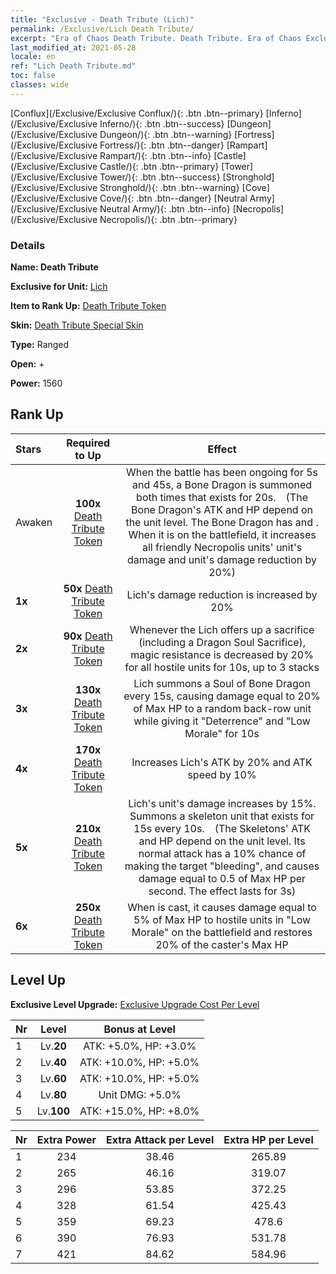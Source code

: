 ```yaml
---
title: "Exclusive - Death Tribute (Lich)"
permalink: /Exclusive/Lich Death Tribute/
excerpt: "Era of Chaos Death Tribute. Death Tribute. Era of Chaos Exclusive Death Tribute. Lich Exclusive."
last_modified_at: 2021-05-28
locale: en
ref: "Lich Death Tribute.md"
toc: false
classes: wide
---
```

 [Conflux](/Exclusive/Exclusive Conflux/){: .btn .btn--primary} [Inferno](/Exclusive/Exclusive Inferno/){: .btn .btn--success} [Dungeon](/Exclusive/Exclusive Dungeon/){: .btn .btn--warning} [Fortress](/Exclusive/Exclusive Fortress/){: .btn .btn--danger} [Rampart](/Exclusive/Exclusive Rampart/){: .btn .btn--info} [Castle](/Exclusive/Exclusive Castle/){: .btn .btn--primary} [Tower](/Exclusive/Exclusive Tower/){: .btn .btn--success} [Stronghold](/Exclusive/Exclusive Stronghold/){: .btn .btn--warning} [Cove](/Exclusive/Exclusive Cove/){: .btn .btn--danger} [Neutral Army](/Exclusive/Exclusive Neutral Army/){: .btn .btn--info} [Necropolis](/Exclusive/Exclusive Necropolis/){: .btn .btn--primary} 

### Details
 **Name: Death Tribute** 

 **Exclusive for Unit:** [Lich](/units/Lich/) 

 **Item to Rank Up:** [Death Tribute Token](/Items/con_978/)

 **Skin:** [Death Tribute Special Skin](/Items/con_646/)

 **Type:** Ranged

 **Open:** +

 **Power:** 1560

## Rank Up

  |     Stars    |  Required to Up | Effect |
  |:-------------|:---------------:|:---------------:|
  |  Awaken  | **100x** [Death Tribute Token](/Items/con_978/) | <Dragon Soul Sacrifice> When the battle has been ongoing for 5s and 45s, a Bone Dragon is summoned both times that exists for 20s.　(The Bone Dragon's ATK and HP depend on the unit level. The Bone Dragon has <Fear> and <Penetration>. When it is on the battlefield, it increases all friendly Necropolis units' unit's damage and unit's damage reduction by 20%) |
  | **1x** <i class="fas fa-star"/> | **50x** [Death Tribute Token](/Items/con_978/) | Lich's damage reduction is increased by 20% |
  | **2x** <i class="fas fa-star"/> | **90x** [Death Tribute Token](/Items/con_978/) | Whenever the Lich offers up a sacrifice (including a Dragon Soul Sacrifice), magic resistance is decreased by 20% for all hostile units for 10s, up to 3 stacks |
  | **3x** <i class="fas fa-star"/> | **130x** [Death Tribute Token](/Items/con_978/) | <Soul Snatch> Lich summons a Soul of Bone Dragon every 15s, causing damage equal to 20% of Max HP to a random back-row unit while giving it \"Deterrence\" and \"Low Morale\" for 10s |
  | **4x** <i class="fas fa-star"/> | **170x** [Death Tribute Token](/Items/con_978/) | Increases Lich's ATK by 20% and ATK speed by 10% |
  | **5x** <i class="fas fa-star"/> | **210x** [Death Tribute Token](/Items/con_978/) | Lich's unit's damage increases by 15%. Summons a skeleton unit that exists for 15s every 10s.　(The Skeletons' ATK and HP depend on the unit level. Its normal attack has a 10% chance of making the target \"bleeding\", and causes damage equal to 0.5 of Max HP per second. The effect lasts for 3s) |
  | **6x** <i class="fas fa-star"/> | **250x** [Death Tribute Token](/Items/con_978/) | When <Soul Snatch> is cast, it causes damage equal to 5% of Max HP to hostile units in \"Low Morale\" on the battlefield and restores 20% of the caster's Max HP |


## Level Up
 **Exclusive Level Upgrade:** [Exclusive Upgrade Cost Per Level](/Exclusive/ExclusiveUpgradeCostPerLevel/)

  |  Nr  |   Level  | Bonus at Level |
  |:-----|:--------:|:--------------:|
  | 1 | Lv.**20** | ATK: +5.0%, HP: +3.0% |
  | 2 | Lv.**40** | ATK: +10.0%, HP: +5.0% |
  | 3 | Lv.**60** | ATK: +10.0%, HP: +5.0% |
  | 4 | Lv.**80** | Unit DMG: +5.0% |
  | 5 | Lv.**100** | ATK: +15.0%, HP: +8.0% |


  |  Nr  |  Extra Power | Extra Attack per Level | Extra HP per Level |
  |:-----|:--------:|:--------:|:--------:|
  | 1 | 234 | 38.46 | 265.89 |
  | 2 | 265 | 46.16 | 319.07 |
  | 3 | 296 | 53.85 | 372.25 |
  | 4 | 328 | 61.54 | 425.43 |
  | 5 | 359 | 69.23 | 478.6 |
  | 6 | 390 | 76.93 | 531.78 |
  | 7 | 421 | 84.62 | 584.96 |


